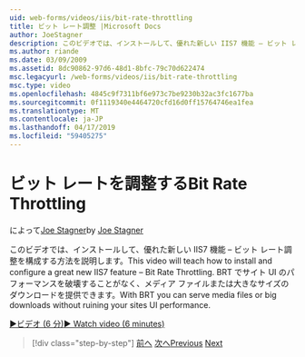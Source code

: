 ```yaml
---
uid: web-forms/videos/iis/bit-rate-throttling
title: ビット レート調整 |Microsoft Docs
author: JoeStagner
description: このビデオでは、インストールして、優れた新しい IIS7 機能 – ビット レート調整を構成する方法を説明します。 BRT とメディア ファイルやビッグ ダウンロードせずを提供することができます.
ms.author: riande
ms.date: 03/09/2009
ms.assetid: 8dc90862-97d6-48d1-8bfc-79c70d622474
msc.legacyurl: /web-forms/videos/iis/bit-rate-throttling
msc.type: video
ms.openlocfilehash: 4845c9f7311bf6e973c7be9230b32ac3fc1677ba
ms.sourcegitcommit: 0f1119340e4464720cfd16d0ff15764746ea1fea
ms.translationtype: MT
ms.contentlocale: ja-JP
ms.lasthandoff: 04/17/2019
ms.locfileid: "59405275"
---
```

# <a name="bit-rate-throttling"></a><span data-ttu-id="a2e09-104">ビット レートを調整する</span><span class="sxs-lookup"><span data-stu-id="a2e09-104">Bit Rate Throttling</span></span>

<span data-ttu-id="a2e09-105">によって[Joe Stagner](https://github.com/JoeStagner)</span><span class="sxs-lookup"><span data-stu-id="a2e09-105">by [Joe Stagner](https://github.com/JoeStagner)</span></span>

<span data-ttu-id="a2e09-106">このビデオでは、インストールして、優れた新しい IIS7 機能 – ビット レート調整を構成する方法を説明します。</span><span class="sxs-lookup"><span data-stu-id="a2e09-106">This video will teach how to install and configure a great new IIS7 feature – Bit Rate Throttling.</span></span> <span data-ttu-id="a2e09-107">BRT でサイト UI のパフォーマンスを破壊することがなく、メディア ファイルまたは大きなサイズのダウンロードを提供できます。</span><span class="sxs-lookup"><span data-stu-id="a2e09-107">With BRT you can serve media files or big downloads without ruining your sites UI performance.</span></span>

[<span data-ttu-id="a2e09-108">&#9654;ビデオ (6 分)</span><span class="sxs-lookup"><span data-stu-id="a2e09-108">&#9654; Watch video (6 minutes)</span></span>](https://channel9.msdn.com/Blogs/ASP-NET-Site-Videos/bit-rate-throttling)

> [!div class="step-by-step"]
> <span data-ttu-id="a2e09-109">[前へ](installing-ftp7.md)
> [次へ](iis7-playlists.md)</span><span class="sxs-lookup"><span data-stu-id="a2e09-109">[Previous](installing-ftp7.md)
[Next](iis7-playlists.md)</span></span>
